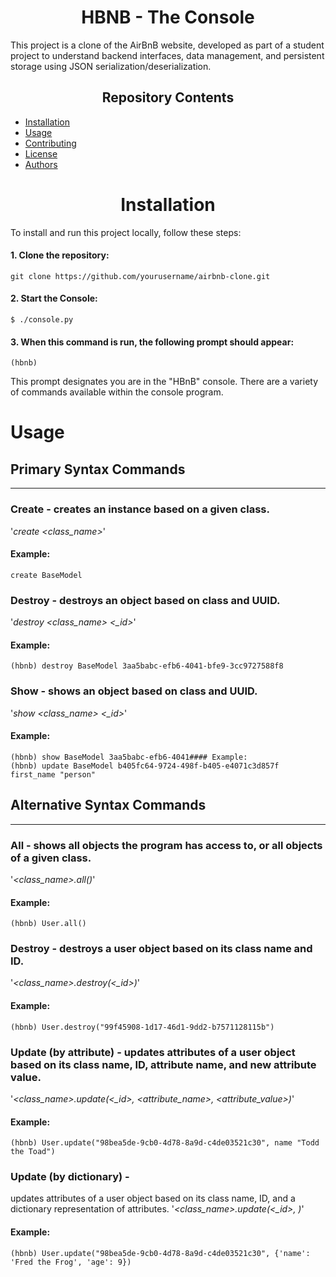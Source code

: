 <center> <h1>HBNB - The Console</h1> </center>

This project is a clone of the AirBnB website, developed as part of a student project to understand backend interfaces, data management, and persistent storage using JSON serialization/deserialization. 

<center><h2>Repository Contents</h2> </center>

- [Installation](#installation)
- [Usage](#usage)
- [Contributing](#contributing)
- [License](#license)
- [Authors](#authors)

<center><h1>Installation</h1> </center>
To install and run this project locally, follow these steps:

#### 1. Clone the repository:
```
git clone https://github.com/yourusername/airbnb-clone.git
```
#### 2. Start the Console:
```
$ ./console.py
```
#### 3. When this command is run, the following prompt should appear:
```
(hbnb)
```
 This prompt designates you are in the "HBnB" console. 
There are a variety of commands available within the console program.

# Usage

## Primary Syntax Commands
---
### **Create -** creates an instance based on a given class.  
'*create <class_name>*'
#### Example:
    create BaseModel

### **Destroy -** destroys an object based on class and UUID.
'*destroy <class_name> <_id>*'
#### Example:
    (hbnb) destroy BaseModel 3aa5babc-efb6-4041-bfe9-3cc9727588f8

### **Show -** shows an object based on class and UUID.
'*show <class_name> <_id>*'
#### Example:
    (hbnb) show BaseModel 3aa5babc-efb6-4041#### Example:
    (hbnb) update BaseModel b405fc64-9724-498f-b405-e4071c3d857f first_name "person"

## Alternative Syntax Commands
---
### **All -** shows all objects the program has access to, or all objects of a given class.
'*<class_name>.all()*'       
#### Example:
    (hbnb) User.all()

### **Destroy -** destroys a user object based on its class name and ID.
'*<class_name>.destroy(<_id>)*'       
#### Example:
    (hbnb) User.destroy("99f45908-1d17-46d1-9dd2-b7571128115b")

### **Update (by attribute) -** updates attributes of a user object based on its class name, ID, attribute name, and new attribute value.
'*<class_name>.update(<_id>, <attribute_name>, <attribute_value>)*'        
#### Example:
    (hbnb) User.update("98bea5de-9cb0-4d78-8a9d-c4de03521c30", name "Todd the Toad")

### **Update (by dictionary) -**
updates attributes of a user object based on its class name, ID, and a dictionary representation of attributes.
'*<class_name>.update(<_id>, <dictionary>)*'       
#### Example:
    (hbnb) User.update("98bea5de-9cb0-4d78-8a9d-c4de03521c30", {'name': 'Fred the Frog', 'age': 9})